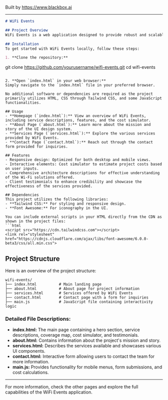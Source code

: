 
Built by https://www.blackbox.ai

---

```markdown
# WiFi Events

## Project Overview
WiFi Events is a web application designed to provide robust and scalable Wi-Fi connectivity solutions for major events. The project features an interactive cost simulator, detailed architecture descriptions, site coverage information, and testimonials from clients. The application effectively showcases the benefits of using WiFi Events for event organizers looking for reliable internet connectivity solutions.

## Installation
To get started with WiFi Events locally, follow these steps:

1. **Clone the repository:**
   ```
   git clone https://github.com/yourusername/wifi-events.git
   cd wifi-events
   ```

2. **Open `index.html` in your web browser:**
   Simply navigate to the `index.html` file in your preferred browser.

No additional software or dependencies are required as the project primarily utilizes HTML, CSS through Tailwind CSS, and some JavaScript functionalities.

## Usage
- **Homepage (`index.html`):** View an overview of WiFi Events, including service descriptions, features, and the cost simulator.
- **About Page (`about.html`):** Learn more about the mission and story of the UI design system.
- **Services Page (`services.html`):** Explore the various services provided by WiFi Events.
- **Contact Page (`contact.html`):** Reach out through the contact form provided for inquiries.

## Features
- Responsive design: Optimized for both desktop and mobile views.
- Interactive elements: Cost simulator to estimate project costs based on user inputs.
- Comprehensive architecture descriptions for effective understanding of the Wi-Fi solutions offered.
- Client testimonials to enhance credibility and showcase the effectiveness of the services provided.

## Dependencies
This project utilizes the following libraries:
- **Tailwind CSS:** For styling and responsive design.
- **Font Awesome:** For iconography in the UI.

You can include external scripts in your HTML directly from the CDN as shown in the project files:
```html
<script src="https://cdn.tailwindcss.com"></script>
<link rel="stylesheet" href="https://cdnjs.cloudflare.com/ajax/libs/font-awesome/6.0.0-beta3/css/all.min.css">
```

## Project Structure
Here is an overview of the project structure:
```
wifi-events/
├── index.html          # Main landing page
├── about.html          # About page for project information
├── services.html       # Services offered by WiFi Events
├── contact.html        # Contact page with a form for inquiries
├── main.js             # JavaScript file containing interactivity logic
```

### Detailed File Descriptions:
- **index.html:** The main page containing a hero section, service descriptions, coverage map, cost simulator, and testimonials.
- **about.html:** Contains information about the project's mission and story.
- **services.html:** Describes the services available and showcases various UI components.
- **contact.html:** Interactive form allowing users to contact the team for more information.
- **main.js:** Provides functionality for mobile menus, form submissions, and cost calculations.

---

For more information, check the other pages and explore the full capabilities of the WiFi Events application.
```